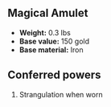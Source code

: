 ## Magical Amulet
- **Weight:** 0.3 lbs
- **Base value:** 150 gold
- **Base material:** Iron
## Conferred powers
1. Strangulation when worn
